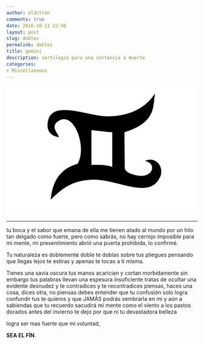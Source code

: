 ```yaml
---
author: el3ctron
comments: true
date: 2016-10-11 22:56
layout: post
slug: doblez
permalink: doblez
title: gemini
description: sortilegio para una sentencia a muerte
categories:
- Miscellaneous
---
```


[![doblez](/wp-content/uploads/por_tema/arte/geminis.jpg)](/doblez "sortilegio para una sentencia a muerte... [CLICK PARA ENTRAR AL ARTÍCULO]")

<!-- more -->
---

tu boca y el sabor que emana de ella
me tienen atado al mundo por un hilo tan delgado como fuerte,
pero
como sabrás,
no hay cerrojo imposible para mi mente,
mi presentimiento abrió una puerta prohibida,
lo confirmé.

Tu naturaleza es doblemente doble
te doblas sobre tus pliegues
pensando que llegas lejos
te estiras y apenas
te tocas a ti misma.

Tienes una savia oscura
tus manos acarician y cortan morbidamente
sin embargo
tus palabras llevan una espesura insuficiente
tratas de ocultar una evidente desnudez y
te contradices y te recontradices
piensas,
haces una cosa,
dices otra,
no piensas
debes entender que tu confusión solo logra confundir tus te quieros y que JAMÁS podrás sembrarla en mi
y aún a sabiendas
que tu recuerdo sacudirá mi mente como el viento a los pastos dorados antes del invierno
te dejo por que ni tu devastadora belleza

logra ser mas fuerte que mi voluntad,

**SEA EL FÍN**.

<br><br><br>

